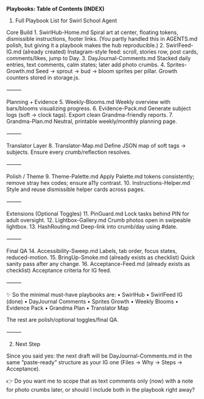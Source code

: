 **Playbooks: Table of Contents (INDEX)**

1) Full Playbook List for Swirl School Agent

Core Build
	1.	SwirlHub-Home.md
Spiral art at center, floating tokens, dismissible instructions, footer links.
(You partly handled this in AGENTS.md polish, but giving it a playbook makes the hub reproducible.)
	2.	SwirlFeed-IG.md (already created)
Instagram-style feed: scroll, stories row, post cards, comments/likes, jump to Day.
	3.	DayJournal-Comments.md
Stacked daily entries, text comments, calm states; later add photo crumbs.
	4.	Sprites-Growth.md
Seed → sprout → bud → bloom sprites per pillar. Growth counters stored in storage.js.

⸻

Planning + Evidence
	5.	Weekly-Blooms.md
Weekly overview with bars/blooms visualizing progress.
	6.	Evidence-Pack.md
Generate subject logs (soft → clock tags). Export clean Grandma-friendly reports.
	7.	Grandma-Plan.md
Neutral, printable weekly/monthly planning page.

⸻

Translator Layer
	8.	Translator-Map.md
Define JSON map of soft tags → subjects. Ensure every crumb/reflection resolves.

⸻

Polish / Theme
	9.	Theme-Palette.md
Apply Palette.md tokens consistently; remove stray hex codes; ensure a11y contrast.
	10.	Instructions-Helper.md
Style and reuse dismissible helper cards across pages.

⸻

Extensions (Optional Toggles)
	11.	PinGuard.md
Lock tasks behind PIN for adult oversight.
	12.	Lightbox-Gallery.md
Crumb photos open in swipeable lightbox.
	13.	HashRouting.md
Deep-link into crumb/day using #date.

⸻

Final QA
	14.	Accessibility-Sweep.md
Labels, tab order, focus states, reduced-motion.
	15.	BringUp-Smoke.md (already exists as checklist)
Quick sanity pass after any change.
	16.	Acceptance-Feed.md (already exists as checklist)
Acceptance criteria for IG feed.

⸻

✨ So the minimal must-have playbooks are:
	•	SwirlHub
	•	SwirlFeed IG (done)
	•	DayJournal Comments
	•	Sprites Growth
	•	Weekly Blooms
	•	Evidence Pack
	•	Grandma Plan
	•	Translator Map

The rest are polish/optional toggles/final QA.

⸻

2) Next Step

Since you said yes: the next draft will be DayJournal-Comments.md in the same “paste-ready” structure as your IG one (Files → Why → Steps → Acceptance).

👉 Do you want me to scope that as text comments only (now) with a note for photo crumbs later, or should I include both in the playbook right away?
